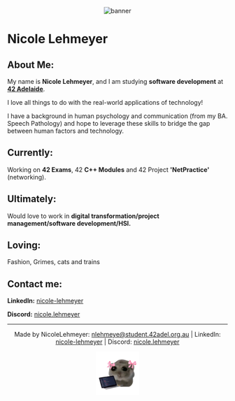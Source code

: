 <p align="center">
  <img src="https://github.com/NicoleLehmeyer/NicoleLehmeyer/blob/main/images/gitbanner.gif" alt="banner"/>
</p>

# Nicole Lehmeyer

## **About Me:**

My name is **Nicole Lehmeyer**, and I am studying **software development** at **[42 Adelaide](https://www.42network.org/)**.

I love all things to do with the real-world applications of technology!

I have a background in human psychology and communication \(from my BA. Speech Pathology\) and hope to leverage these skills to bridge the gap between human factors and technology.

## Currently:

Working on **42 Exams**, 42 **C++ Modules** and 42 Project **'NetPractice'** (networking).


## Ultimately:

Would love to work in **digital transformation/project management/software development/HSI.**


## Loving:

Fashion, Grimes, cats and trains


## Contact me:

**LinkedIn:** [nicole-lehmeyer](https://www.linkedin.com/in/nicole-lehmeyer/)

**Discord:**  [nicole.lehmeyer](https://discordapp.com/users/1107446949344448543/)

---
<p align="center">
Made by NicoleLehmeyer: <a href=mailto:"nlehmeye@student.42adel.org.au">nlehmeye@student.42adel.org.au</a> | LinkedIn: <a href="https://www.linkedin.com/in/nicole-lehmeyer/">nicole-lehmeyer</a> | Discord: <a href="https://discordapp.com/users/1107446949344448543/">nicole.lehmeyer</a>
</p>

<p align="center">
  <img src="./images/coder_hampster.png" alt="hampster" style="width:100px;"/>
</p>
